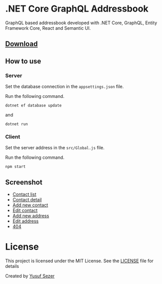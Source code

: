 # .NET Core GraphQL Addressbook
GraphQL based addressbook developed with .NET Core, GraphQL, Entity Framework Core, React and Semantic UI.

## [Download](https://github.com/yusufsefasezer/netcore-graphql-adressbook/archive/master.zip)

## How to use

### Server

Set the database connection in the `appsettings.json` file.

Run the following command.

`dotnet ef database update`

and

`dotnet run`

### Client

Set the server address in the `src/Global.js` file.

Run the following command.

`npm start`

## Screenshot

- [Contact list](screenshot/contact-list.png)
- [Contact detail](screenshot/contact-detail.png)
- [Add new contact](screenshot/add-new-contact.png)
- [Edit contact](screenshot/edit-contact.png)
- [Add new address](screenshot/add-new-address.png)
- [Edit address](screenshot/edit-address.png)
- [404](screenshot/404.png)

# License
This project is licensed under the MIT License. See the [LICENSE](LICENSE) file for details

Created by [Yusuf Sezer](https://www.yusufsezer.com)
